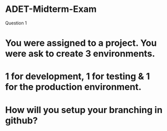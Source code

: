 # ADET-Midterm-Exam
Question 1
# You were assigned to a project. You were ask to create 3 environments. 
# 1 for development, 1 for testing & 1 for the production environment. 
# How will you setup your branching in github? 
